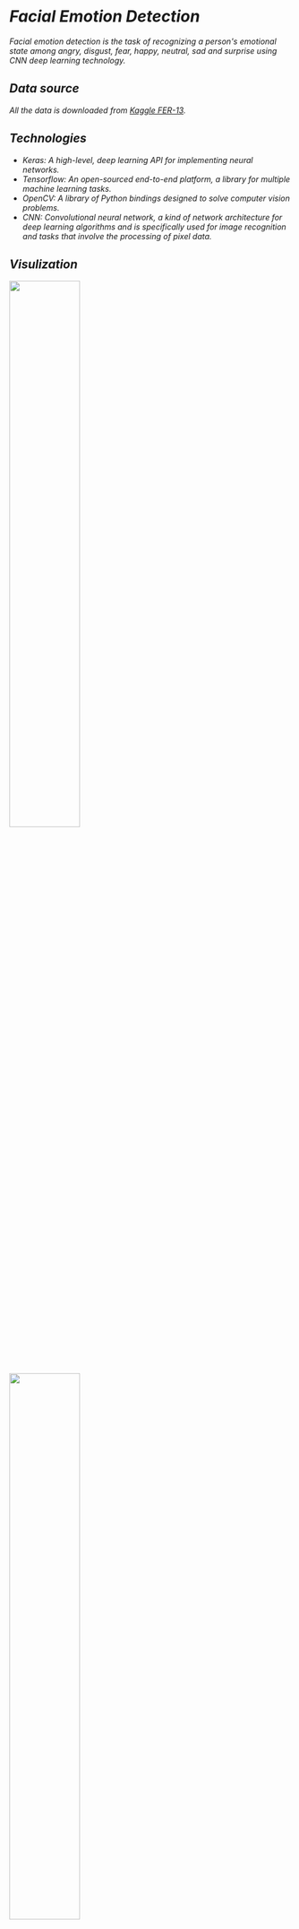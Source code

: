 # ***Facial Emotion Detection***

_Facial emotion detection is the task of recognizing a person's emotional state among angry, disgust, fear, happy, neutral, sad and surprise using CNN deep learning technology._

## ***Data source***

_All the data is downloaded from [Kaggle FER-13](https://www.kaggle.com/datasets/msambare/fer2013?resource=download)._

## ***Technologies***
- _Keras: A high-level, deep learning API for implementing neural networks._
- _Tensorflow: An open-sourced end-to-end platform, a library for multiple machine learning tasks._ 
- _OpenCV: A library of Python bindings designed to solve computer vision problems._
- _CNN: Convolutional neural network, a kind of network architecture for deep learning algorithms and is specifically used for image recognition and tasks that involve the processing of pixel data._ 

## ***Visulization***

<img src="gif/sample2.gif" width="50%">
<img src="gif/sample1.gif" width="50%">
<img src="gif/sample3.gif" width="50%">

